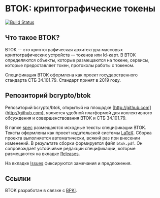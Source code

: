 BTOK: криптографические токены
==============================

[![Build Status](https://travis-ci.org/bcrypto/btok.svg?branch=master)](https://travis-ci.org/bcrypto/btok)

Что такое BTOK?
---------------

BTOK -- это криптографическая архитектура массовых криптографических
устройств -- токенов или Id-карт. В BTOK определяются объекты, которые 
размещаются на токене, сервисы, которые предоставляет токен, протоколы 
работы с токеном.

Спецификация BTOK оформлена как проект государственного стандарта
СТБ 34.101.79. Стандарт принят в 2019 году.

Репозиторий bcrypto/btok
------------------------

Репозиторий bcrypto/btok, открытый на площадке
[http://github.com](http://github.com), является удобной платформой для
коллективного обсуждения и совершенствования BTOK и СТБ 34.101.79.

В папке [spec](spec) размещаются исходные тексты спецификации BTOK. 
Тексты оформлены как проект издательской системы
[LaTeX](https://ru.wikipedia.org/wiki/LaTeX). Сборка проекта выполняется
автоматически, всякий раз при внесении изменений.  В результате сборки
формируется файл `btok.pdf`. Он сопровождает устойчивые редакции
спецификации, которые размещаются на вкладке
[Releases](https://github.com/bcrypto/btok/releases).

На вкладке [Issues](https://github.com/bcrypto/btok/issues)
фиксируются замечания и предложения. 

Ссылки
------

BTOK разработан в связке с [BPKI](http://github.com/bcrypto/bpki).


